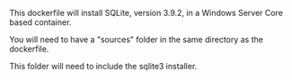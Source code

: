 This dockerfile will install SQLite, version 3.9.2, in a Windows Server Core based container.

You will need to have a "sources" folder in the same directory as the dockerfile.

This folder will need to include the sqlite3 installer.
